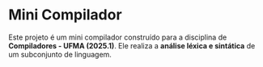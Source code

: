 # Mini Compilador

Este projeto é um mini compilador construído para a disciplina de **Compiladores - UFMA (2025.1)**. Ele realiza a **análise léxica e sintática** de um subconjunto de linguagem.